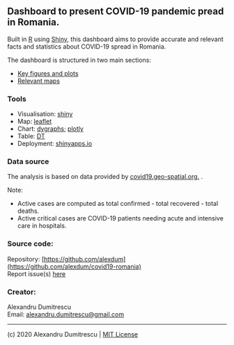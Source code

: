 ## Dashboard to present COVID-19 pandemic pread in Romania.

Built in [R](https://www.r-project.org/) using [Shiny](https://shiny.rstudio.com/), this dashboard aims to provide accurate and relevant facts and statistics about COVID-19 spread in Romania.

The dashboard is structured in two main sections:

* [Key figures and plots](https://covid-19.shinyapps.io/romania/#facts)
* [Relevant maps](https://covid-19.shinyapps.io/romania/#maps)


### Tools

* Visualisation: [shiny](https://shiny.rstudio.com/)
* Map: [leaflet](https://rstudio.github.io/leaflet/) 
* Chart: [dygraphs](https://rstudio.github.io/dygraphs/); [plotly](https://plot.ly/r/)
* Table: [DT](https://rstudio.github.io/DT/)
* Deployment: [shinyapps.io](https://www.shinyapps.io/)


### Data source

The analysis is based on data provided by  [covid19.geo-spatial.org.](https://covid19.geo-spatial.org/despre) .

Note:

* Active cases are computed as total confirmed - total recovered - total deaths.
* Active critical cases are COVID-19 patients needing acute and intensive care in hospitals.

### Source code:  

Repository: [https://github.com/alexdum](https://github.com/alexdum/covid19-romania)  
Report issue(s) [here](https://github.com/alexdum/covid19-romania/issues)


### Creator:  

Alexandru Dumitrescu <br/>
Email: [alexandru.dumitrescu@gmail.com](mailto:alexandru.dumitrescu@gmail.com)  

---

(c) 2020 Alexandru Dumitrescu | [MIT License](https://github.com/alexdum/covid19-romania/blob/master/LICENSE) 

